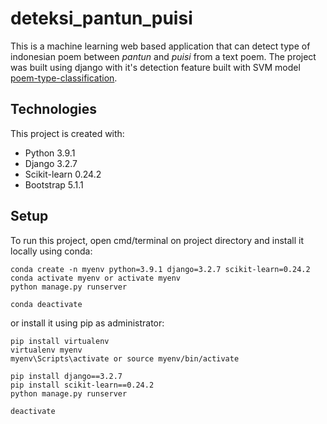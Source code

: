 # deteksi_pantun_puisi

This is a machine learning web based application that can detect type of indonesian poem between *pantun*
and *puisi* from a text poem. The project was built using django with it's detection feature built with SVM model [poem-type-classification](https://github.com/erwintobing15/poem-type-classification).

## Technologies
This project is created with:
* Python 3.9.1
* Django 3.2.7
* Scikit-learn 0.24.2
* Bootstrap 5.1.1

## Setup
To run this project, open cmd/terminal on project directory and install it locally using conda:
```
conda create -n myenv python=3.9.1 django=3.2.7 scikit-learn=0.24.2
conda activate myenv or activate myenv
python manage.py runserver

conda deactivate
```
or install it using pip as administrator:
```
pip install virtualenv
virtualenv myenv
myenv\Scripts\activate or source myenv/bin/activate

pip install django==3.2.7
pip install scikit-learn==0.24.2
python manage.py runserver

deactivate
```

